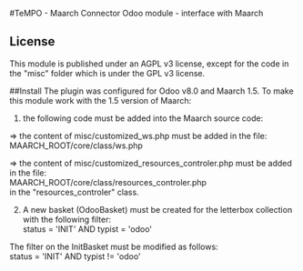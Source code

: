#TeMPO - Maarch Connector
Odoo module - interface with Maarch

## License
This module is published under an AGPL v3 license, except for the code in the "misc" folder which is under the GPL v3 license.

##Install
The plugin was configured for Odoo v8.0 and Maarch 1.5.
To make this module work with the 1.5 version of Maarch:

1) the following code must be added into the Maarch source code:

=> the content of misc/customized_ws.php must be added in the file:  
   MAARCH_ROOT/core/class/ws.php

=> the content of misc/customized_resources_controler.php must be added in the file:  
   MAARCH_ROOT/core/class/resources_controler.php  
in the "resources_controler" class.


2) A new basket (OdooBasket) must be created for the letterbox collection with the following filter:  
status = 'INIT' AND typist = 'odoo'

The filter on the InitBasket must be modified as follows:  
status = 'INIT' AND typist != 'odoo'
